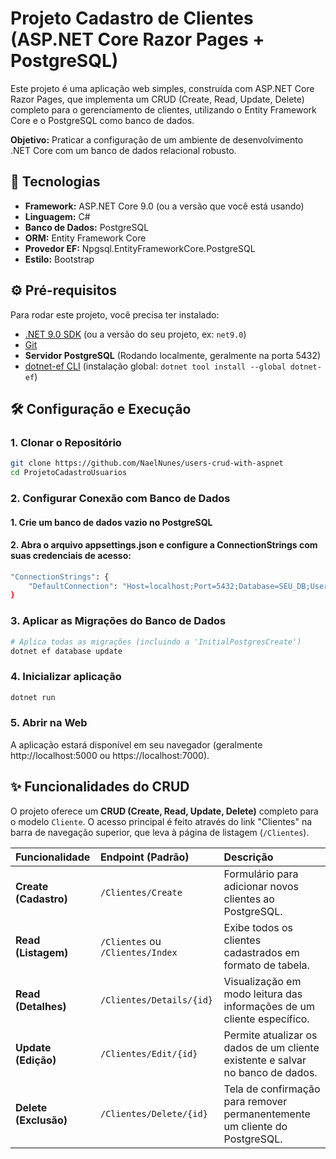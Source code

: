 # Projeto Cadastro de Clientes (ASP.NET Core Razor Pages + PostgreSQL)

Este projeto é uma aplicação web simples, construída com ASP.NET Core Razor Pages, que implementa um CRUD (Create, Read, Update, Delete) completo para o gerenciamento de clientes, utilizando o Entity Framework Core e o PostgreSQL como banco de dados.

**Objetivo:** Praticar a configuração de um ambiente de desenvolvimento .NET Core com um banco de dados relacional robusto.

## 🚀 Tecnologias

* **Framework:** ASP.NET Core 9.0 (ou a versão que você está usando)
* **Linguagem:** C#
* **Banco de Dados:** PostgreSQL
* **ORM:** Entity Framework Core
* **Provedor EF:** Npgsql.EntityFrameworkCore.PostgreSQL
* **Estilo:** Bootstrap

## ⚙️ Pré-requisitos

Para rodar este projeto, você precisa ter instalado:

* [.NET 9.0 SDK](https://dotnet.microsoft.com/download) (ou a versão do seu projeto, ex: `net9.0`)
* [Git](https://git-scm.com/downloads)
* **Servidor PostgreSQL** (Rodando localmente, geralmente na porta 5432)
* [dotnet-ef CLI](https://docs.microsoft.com/en-us/ef/core/cli/dotnet) (instalação global: `dotnet tool install --global dotnet-ef`)

## 🛠️ Configuração e Execução

### 1. Clonar o Repositório

```bash
git clone https://github.com/NaelNunes/users-crud-with-aspnet
cd ProjetoCadastroUsuarios
```

### 2. Configurar Conexão com Banco de Dados

#### 1. Crie um banco de dados vazio no PostgreSQL
#### 2. Abra o arquivo appsettings.json e configure a ConnectionStrings com suas credenciais de acesso:

```bash
"ConnectionStrings": {
    "DefaultConnection": "Host=localhost;Port=5432;Database=SEU_DB;Username=SEU_USUARIO;Password=SUA_SENHA"
}
```

### 3. Aplicar as Migrações do Banco de Dados

```bash
# Aplica todas as migrações (incluindo a 'InitialPostgresCreate')
dotnet ef database update
```

### 4. Inicializar aplicação
```bash
dotnet run
```
### 5. Abrir na Web

A aplicação estará disponível em seu navegador (geralmente http://localhost:5000 ou https://localhost:7000).

## ✨ Funcionalidades do CRUD

O projeto oferece um **CRUD (Create, Read, Update, Delete)** completo para o modelo `Cliente`. O acesso principal é feito através do link "Clientes" na barra de navegação superior, que leva à página de listagem (`/Clientes`).

| Funcionalidade | Endpoint (Padrão) | Descrição |
| :--- | :--- | :--- |
| **Create (Cadastro)** | `/Clientes/Create` | Formulário para adicionar novos clientes ao PostgreSQL. |
| **Read (Listagem)** | `/Clientes` ou `/Clientes/Index` | Exibe todos os clientes cadastrados em formato de tabela. |
| **Read (Detalhes)** | `/Clientes/Details/{id}` | Visualização em modo leitura das informações de um cliente específico. |
| **Update (Edição)** | `/Clientes/Edit/{id}` | Permite atualizar os dados de um cliente existente e salvar no banco de dados. |
| **Delete (Exclusão)** | `/Clientes/Delete/{id}` | Tela de confirmação para remover permanentemente um cliente do PostgreSQL. |
